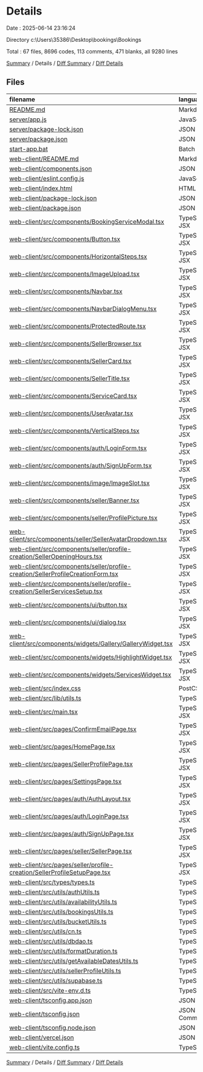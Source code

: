 # Details

Date : 2025-06-14 23:16:24

Directory c:\\Users\\35386\\Desktop\\bookings\\Bookings

Total : 67 files,  8696 codes, 113 comments, 471 blanks, all 9280 lines

[Summary](results.md) / Details / [Diff Summary](diff.md) / [Diff Details](diff-details.md)

## Files
| filename | language | code | comment | blank | total |
| :--- | :--- | ---: | ---: | ---: | ---: |
| [README.md](/README.md) | Markdown | 97 | 0 | 17 | 114 |
| [server/app.js](/server/app.js) | JavaScript | 0 | 0 | 1 | 1 |
| [server/package-lock.json](/server/package-lock.json) | JSON | 816 | 0 | 1 | 817 |
| [server/package.json](/server/package.json) | JSON | 14 | 0 | 1 | 15 |
| [start-app.bat](/start-app.bat) | Batch | 2 | 3 | 2 | 7 |
| [web-client/README.md](/web-client/README.md) | Markdown | 45 | 0 | 10 | 55 |
| [web-client/components.json](/web-client/components.json) | JSON | 21 | 0 | 0 | 21 |
| [web-client/eslint.config.js](/web-client/eslint.config.js) | JavaScript | 27 | 0 | 2 | 29 |
| [web-client/index.html](/web-client/index.html) | HTML | 13 | 0 | 1 | 14 |
| [web-client/package-lock.json](/web-client/package-lock.json) | JSON | 4,674 | 0 | 1 | 4,675 |
| [web-client/package.json](/web-client/package.json) | JSON | 49 | 0 | 1 | 50 |
| [web-client/src/components/BookingServiceModal.tsx](/web-client/src/components/BookingServiceModal.tsx) | TypeScript JSX | 115 | 0 | 17 | 132 |
| [web-client/src/components/Button.tsx](/web-client/src/components/Button.tsx) | TypeScript JSX | 18 | 0 | 3 | 21 |
| [web-client/src/components/HorizontalSteps.tsx](/web-client/src/components/HorizontalSteps.tsx) | TypeScript JSX | 87 | 4 | 8 | 99 |
| [web-client/src/components/ImageUpload.tsx](/web-client/src/components/ImageUpload.tsx) | TypeScript JSX | 35 | 0 | 7 | 42 |
| [web-client/src/components/Navbar.tsx](/web-client/src/components/Navbar.tsx) | TypeScript JSX | 44 | 0 | 8 | 52 |
| [web-client/src/components/NavbarDialogMenu.tsx](/web-client/src/components/NavbarDialogMenu.tsx) | TypeScript JSX | 49 | 0 | 6 | 55 |
| [web-client/src/components/ProtectedRoute.tsx](/web-client/src/components/ProtectedRoute.tsx) | TypeScript JSX | 21 | 0 | 6 | 27 |
| [web-client/src/components/SellerBrowser.tsx](/web-client/src/components/SellerBrowser.tsx) | TypeScript JSX | 83 | 4 | 7 | 94 |
| [web-client/src/components/SellerCard.tsx](/web-client/src/components/SellerCard.tsx) | TypeScript JSX | 63 | 4 | 7 | 74 |
| [web-client/src/components/SellerTitle.tsx](/web-client/src/components/SellerTitle.tsx) | TypeScript JSX | 42 | 7 | 13 | 62 |
| [web-client/src/components/ServiceCard.tsx](/web-client/src/components/ServiceCard.tsx) | TypeScript JSX | 32 | 0 | 4 | 36 |
| [web-client/src/components/UserAvatar.tsx](/web-client/src/components/UserAvatar.tsx) | TypeScript JSX | 47 | 0 | 10 | 57 |
| [web-client/src/components/VerticalSteps.tsx](/web-client/src/components/VerticalSteps.tsx) | TypeScript JSX | 96 | 5 | 10 | 111 |
| [web-client/src/components/auth/LoginForm.tsx](/web-client/src/components/auth/LoginForm.tsx) | TypeScript JSX | 58 | 0 | 11 | 69 |
| [web-client/src/components/auth/SignUpForm.tsx](/web-client/src/components/auth/SignUpForm.tsx) | TypeScript JSX | 58 | 0 | 12 | 70 |
| [web-client/src/components/image/ImageSlot.tsx](/web-client/src/components/image/ImageSlot.tsx) | TypeScript JSX | 117 | 6 | 17 | 140 |
| [web-client/src/components/seller/Banner.tsx](/web-client/src/components/seller/Banner.tsx) | TypeScript JSX | 36 | 0 | 8 | 44 |
| [web-client/src/components/seller/ProfilePicture.tsx](/web-client/src/components/seller/ProfilePicture.tsx) | TypeScript JSX | 47 | 0 | 8 | 55 |
| [web-client/src/components/seller/SellerAvatarDropdown.tsx](/web-client/src/components/seller/SellerAvatarDropdown.tsx) | TypeScript JSX | 40 | 0 | 8 | 48 |
| [web-client/src/components/seller/profile-creation/SellerOpeningHours.tsx](/web-client/src/components/seller/profile-creation/SellerOpeningHours.tsx) | TypeScript JSX | 211 | 1 | 22 | 234 |
| [web-client/src/components/seller/profile-creation/SellerProfileCreationForm.tsx](/web-client/src/components/seller/profile-creation/SellerProfileCreationForm.tsx) | TypeScript JSX | 175 | 3 | 17 | 195 |
| [web-client/src/components/seller/profile-creation/SellerServicesSetup.tsx](/web-client/src/components/seller/profile-creation/SellerServicesSetup.tsx) | TypeScript JSX | 147 | 3 | 16 | 166 |
| [web-client/src/components/ui/button.tsx](/web-client/src/components/ui/button.tsx) | TypeScript JSX | 54 | 0 | 6 | 60 |
| [web-client/src/components/ui/dialog.tsx](/web-client/src/components/ui/dialog.tsx) | TypeScript JSX | 129 | 0 | 13 | 142 |
| [web-client/src/components/widgets/Gallery/GalleryWidget.tsx](/web-client/src/components/widgets/Gallery/GalleryWidget.tsx) | TypeScript JSX | 8 | 2 | 1 | 11 |
| [web-client/src/components/widgets/HighlightWidget.tsx](/web-client/src/components/widgets/HighlightWidget.tsx) | TypeScript JSX | 73 | 0 | 13 | 86 |
| [web-client/src/components/widgets/ServicesWidget.tsx](/web-client/src/components/widgets/ServicesWidget.tsx) | TypeScript JSX | 133 | 5 | 21 | 159 |
| [web-client/src/index.css](/web-client/src/index.css) | PostCSS | 5 | 0 | 1 | 6 |
| [web-client/src/lib/utils.ts](/web-client/src/lib/utils.ts) | TypeScript | 5 | 0 | 2 | 7 |
| [web-client/src/main.tsx](/web-client/src/main.tsx) | TypeScript JSX | 37 | 2 | 7 | 46 |
| [web-client/src/pages/ConfirmEmailPage.tsx](/web-client/src/pages/ConfirmEmailPage.tsx) | TypeScript JSX | 7 | 0 | 2 | 9 |
| [web-client/src/pages/HomePage.tsx](/web-client/src/pages/HomePage.tsx) | TypeScript JSX | 35 | 0 | 7 | 42 |
| [web-client/src/pages/SellerProfilePage.tsx](/web-client/src/pages/SellerProfilePage.tsx) | TypeScript JSX | 114 | 0 | 19 | 133 |
| [web-client/src/pages/SettingsPage.tsx](/web-client/src/pages/SettingsPage.tsx) | TypeScript JSX | 64 | 15 | 5 | 84 |
| [web-client/src/pages/auth/AuthLayout.tsx](/web-client/src/pages/auth/AuthLayout.tsx) | TypeScript JSX | 15 | 0 | 3 | 18 |
| [web-client/src/pages/auth/LoginPage.tsx](/web-client/src/pages/auth/LoginPage.tsx) | TypeScript JSX | 10 | 0 | 1 | 11 |
| [web-client/src/pages/auth/SignUpPage.tsx](/web-client/src/pages/auth/SignUpPage.tsx) | TypeScript JSX | 10 | 0 | 2 | 12 |
| [web-client/src/pages/seller/SellerPage.tsx](/web-client/src/pages/seller/SellerPage.tsx) | TypeScript JSX | 43 | 4 | 7 | 54 |
| [web-client/src/pages/seller/profile-creation/SellerProfileSetupPage.tsx](/web-client/src/pages/seller/profile-creation/SellerProfileSetupPage.tsx) | TypeScript JSX | 125 | 4 | 15 | 144 |
| [web-client/src/types/types.ts](/web-client/src/types/types.ts) | TypeScript | 45 | 0 | 6 | 51 |
| [web-client/src/utils/authUtils.ts](/web-client/src/utils/authUtils.ts) | TypeScript | 20 | 0 | 8 | 28 |
| [web-client/src/utils/availabilityUtils.ts](/web-client/src/utils/availabilityUtils.ts) | TypeScript | 61 | 14 | 16 | 91 |
| [web-client/src/utils/bookingsUtils.ts](/web-client/src/utils/bookingsUtils.ts) | TypeScript | 47 | 11 | 10 | 68 |
| [web-client/src/utils/bucketUtils.ts](/web-client/src/utils/bucketUtils.ts) | TypeScript | 27 | 0 | 9 | 36 |
| [web-client/src/utils/cn.ts](/web-client/src/utils/cn.ts) | TypeScript | 5 | 0 | 1 | 6 |
| [web-client/src/utils/dbdao.ts](/web-client/src/utils/dbdao.ts) | TypeScript | 21 | 0 | 3 | 24 |
| [web-client/src/utils/formatDuration.ts](/web-client/src/utils/formatDuration.ts) | TypeScript | 8 | 0 | 0 | 8 |
| [web-client/src/utils/getAvailableDatesUtils.ts](/web-client/src/utils/getAvailableDatesUtils.ts) | TypeScript | 12 | 6 | 3 | 21 |
| [web-client/src/utils/sellerProfileUtils.ts](/web-client/src/utils/sellerProfileUtils.ts) | TypeScript | 117 | 3 | 16 | 136 |
| [web-client/src/utils/supabase.ts](/web-client/src/utils/supabase.ts) | TypeScript | 5 | 0 | 3 | 8 |
| [web-client/src/vite-env.d.ts](/web-client/src/vite-env.d.ts) | TypeScript | 0 | 1 | 1 | 2 |
| [web-client/tsconfig.app.json](/web-client/tsconfig.app.json) | JSON | 29 | 3 | 3 | 35 |
| [web-client/tsconfig.json](/web-client/tsconfig.json) | JSON with Comments | 13 | 0 | 1 | 14 |
| [web-client/tsconfig.node.json](/web-client/tsconfig.node.json) | JSON | 20 | 2 | 3 | 25 |
| [web-client/vercel.json](/web-client/vercel.json) | JSON | 5 | 0 | 0 | 5 |
| [web-client/vite.config.ts](/web-client/vite.config.ts) | TypeScript | 15 | 1 | 1 | 17 |

[Summary](results.md) / Details / [Diff Summary](diff.md) / [Diff Details](diff-details.md)